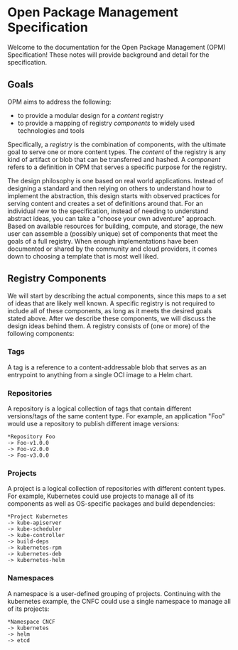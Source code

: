 # Open Package Management Specification

Welcome to the documentation for the Open Package Management (OPM) Specification! These notes
will provide background and detail for the specification. 

## Goals

OPM aims to address the following:

 - to provide a modular design for a *content* registry
 - to provide a mapping of registry *components* to widely used technologies and tools

Specifically, a *registry* is the combination of components, with the ultimate goal to serve
one or more content types. The *content* of the registry is any kind of artifact or blob that can be transferred 
and hashed. A *component* refers to a definition in OPM that serves a specific purpose for the registry.

The design philosophy is one based on real world applications. Instead of designing a standard and then relying on others to understand how to implement the abstraction, this design starts with observed practices for serving content and creates a set of definitions around that. For an individual new to the specification, instead of needing to understand abstract ideas, you can take a "choose your own adventure" approach. Based on available resources for building, compute, and storage, the new user can assemble a (possibly unique) set of components that meet the goals of a full registry. When enough implementations have been documented or shared by the community and cloud providers, it comes down to choosing a template that is most well liked.

## Registry Components

We will start by describing the actual components, since this maps to a set of ideas that are likely well known.
A specific registry is not required to include all of these components, as long as it meets the desired goals stated above. After we describe these components, we will discuss the design ideas behind them. A registry consists of (one or more) of the following components:

### Tags

A tag is a reference to a content-addressable blob that serves as an entrypoint to anything from a single OCI image to a Helm chart.

### Repositories

A repository is a logical collection of tags that
contain different versions/tags of the same content type.
For example, an application "Foo" would use a repository to
publish different image versions:

```
*Repository Foo
-> Foo-v1.0.0
-> Foo-v2.0.0
-> Foo-v3.0.0
```

### Projects

A project is a logical collection of repositories with
different content types. For example, Kubernetes could use
projects to manage all of its components as well as
OS-specific packages and build dependencies:

```
*Project Kubernetes
-> kube-apiserver
-> kube-scheduler
-> kube-controller
-> build-deps
-> kubernetes-rpm
-> kubernetes-deb
-> kubernetes-helm
```

### Namespaces

A namespace is a user-defined grouping of projects.
Continuing with the kubernetes example, the CNFC could use
a single namespace to manage all of its projects:

```
*Namespace CNCF
-> kubernetes
-> helm
-> etcd
```

